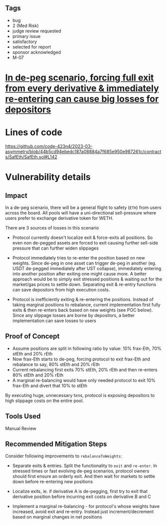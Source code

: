 ## Tags

- bug
- 2 (Med Risk)
- judge review requested
- primary issue
- satisfactory
- selected for report
- sponsor acknowledged
- M-07

# [In de-peg scenario, forcing full exit from every derivative & immediately re-entering can cause big losses for depositors](https://github.com/code-423n4/2023-03-asymmetry-findings/issues/765) 

# Lines of code

https://github.com/code-423n4/2023-03-asymmetry/blob/44b5cd94ebedc187a08884a7f685e950e987261c/contracts/SafEth/SafEth.sol#L142


# Vulnerability details

## Impact
In a de-peg scenario, there will be a general flight to safety (`ETH`) from users across the board. All pools will have a uni-directional sell-pressure where users prefer to exchange derivative token for WETH. 

There are 3 sources of losses in this scenario

- Protocol currently doesn't localize exit & force-exits all positions. So even non de-pegged assets are forced to exit causing further sell-side pressure that can further widen slippages

 - Protocol immediately tries to re-enter the position based on new weights. Since de-peg in one asset can trigger de-peg in another (eg. USDT de-pegged immediately after UST collapse), immediately entering into another position after exiting one might cause more. A better approach would be to simply exit stressed positions & waiting out for the market/gas prices to settle down. Separating exit & re-entry functions can save depositors from high execution costs.

 - Protocol is inefficiently exiting & re-entering the positions. Instead of taking marginal positions to rebalance, current implementation first fully exits & then re-enters back based on new weights (see POC below). Since any slippage losses are borne by depositors, a better implementation can save losses to users


## Proof of Concept

- Assume positions are split in following ratio by value: 10% frax-Eth, 70% stEth and 20% rEth 
- Now frax-Eth starts to de-peg, forcing protocol to exit frax-Eth and rebalance to say, 80% stEth and 20% rEth
- Current rebalancing first exits 70% stEth, 20% rEth and then re-enters 80% stEth and 20% rEth
- A marginal re-balancing would have only needed protocol to exit 10% frax-Eth and divert that 10% to stEth

By executing huge, unnecessary txns, protocol is exposing depositors to high slippage costs on the entire pool.

## Tools Used
Manual Review

## Recommended Mitigation Steps

Consider following improvements to `rebalanceToWeights`:

- Separate exits & entries. Split the functionality to `exit` and `re-enter`. In stressed times or fast evolving de-peg scenarios, protocol owners should first ensure an orderly exit. And then wait for markets to settle down before re-entering new positions

- Localize exits, ie. if derivative A is de-pegging, first try to exit that derivative position before incurring exit costs on derivative B and C

- Implement a marginal re-balancing - for protocol's whose weights have increased, avoid exit and re-entry. Instead just increment/decrement based on marginal changes in net positions